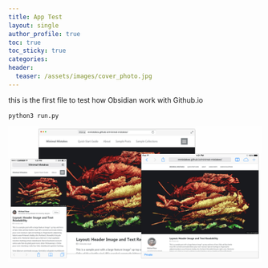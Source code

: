 ```yaml
---
title: App Test
layout: single
author_profile: true
toc: true
toc_sticky: true
categories: 
header:
  teaser: /assets/images/cover_photo.jpg
---
```

this is the first file to test how Obsidian work with Github.io


```
python3 run.py
```


<img src="/assets/images/7fda55772ed910441299d2ba22ca6c7c.png" />
